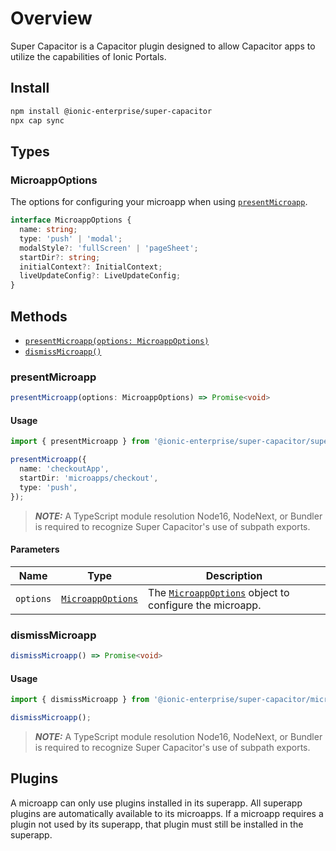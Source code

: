 # Overview

Super Capacitor is a Capacitor plugin designed to allow Capacitor apps to utilize the capabilities of Ionic Portals.

## Install

```bash
npm install @ionic-enterprise/super-capacitor
npx cap sync
```

## Types

### MicroappOptions

The options for configuring your microapp when using [`presentMicroapp`](#presentmicroapp).

```typescript
interface MicroappOptions {
  name: string;
  type: 'push' | 'modal';
  modalStyle?: 'fullScreen' | 'pageSheet';
  startDir?: string;
  initialContext?: InitialContext;
  liveUpdateConfig?: LiveUpdateConfig;
}
```

## Methods

- [`presentMicroapp(options: MicroappOptions)`](#presentmicroapp)
- [`dismissMicroapp()`](#dismissmicroapp)

### presentMicroapp

```typescript
presentMicroapp(options: MicroappOptions) => Promise<void>
```

#### Usage

```typescript
import { presentMicroapp } from '@ionic-enterprise/super-capacitor/superapp';

presentMicroapp({
  name: 'checkoutApp',
  startDir: 'microapps/checkout',
  type: 'push',
});
```

> **_NOTE:_** A TypeScript module resolution Node16, NodeNext, or Bundler is required to recognize Super Capacitor's use of subpath exports.

#### Parameters

| Name      | Type                                  | Description                                                                 |
| --------- | ------------------------------------- | --------------------------------------------------------------------------- |
| `options` | [`MicroappOptions`](#microappoptions) | The [`MicroappOptions`](#microappoptions) object to configure the microapp. |

### dismissMicroapp

```typescript
dismissMicroapp() => Promise<void>
```

#### Usage

```typescript
import { dismissMicroapp } from '@ionic-enterprise/super-capacitor/microapp';

dismissMicroapp();
```

> **_NOTE:_** A TypeScript module resolution Node16, NodeNext, or Bundler is required to recognize Super Capacitor's use of subpath exports.


## Plugins
A microapp can only use plugins installed in its superapp. All superapp plugins are automatically available to its microapps. If a microapp requires a plugin not used by its superapp, that plugin must still be installed in the superapp.
